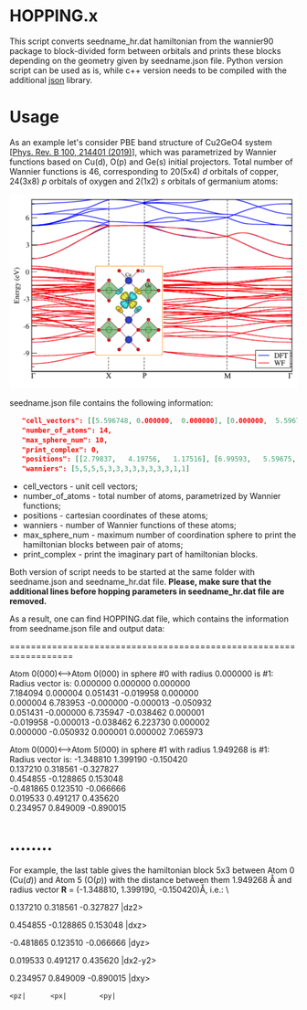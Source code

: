 # HOPPING.x

This script converts seedname_hr.dat hamiltonian from  the wannier90 package to block-divided form between orbitals and prints these blocks depending on the geometry given by seedname.json file. Python version script can be used as is, while c++ version needs to be compiled with the additional [json](https://github.com/nlohmann/json) library.

# Usage 

As an example let's consider PBE band structure of Cu2GeO4 system [[Phys. Rev. B 100, 214401 (2019)](https://journals.aps.org/prb/abstract/10.1103/PhysRevB.100.214401)], which was parametrized by Wannier functions based on Cu(d), O(p) and Ge(s) initial projectors. Total number of Wannier functions is 46, corresponding to 20(5x4) *d* orbitals of copper, 24(3x8) *p* orbitals of oxygen and 2(1x2) *s* orbitals of germanium atoms:

![alt text](https://github.com/danis-b/HOPPING/blob/main/example/bands.png)

seedname.json file contains the following information:

```json
   "cell_vectors": [[5.596748, 0.000000,  0.000000], [0.000000,  5.596748,  0.000000], [2.798374, 2.798374, 4.700648]],
   "number_of_atoms": 14,
   "max_sphere_num": 10,
   "print_complex": 0,
   "positions": [[2.79837,   4.19756,   1.17516], [6.99593,   5.59675,   3.52549], [2.79837,   1.39919,   1.17516], [4.19756,   5.59675,   3.52549], [5.59675,   6.94556,   3.37506], [1.44956,   5.59675,   1.02474], [5.59675,   4.24793,   3.37506], [4.14719,   5.59675,   1.02474], [2.79837,   4.24793,   3.67591], [1.44956,   2.79837,   1.32558], [2.79837,   6.94556,   3.67591], [4.14719,   2.79837,   1.32558], [0.00000,   0.00000,   0.00000], [5.59675,   2.79837,   2.35032]],
   "wanniers": [5,5,5,5,3,3,3,3,3,3,3,3,1,1]
```
* cell_vectors - unit cell vectors;
* number_of_atoms - total number of atoms, parametrized by Wannier functions;
* positions - cartesian coordinates of these atoms;
* wanniers - number of Wannier functions of these atoms;
* max_sphere_num - maximum number of coordination sphere to print the hamiltonian blocks between pair of atoms;
* print_complex - print the imaginary part of hamiltonian blocks. 

Both version of script needs to be started at the same folder with seedname.json and seedname_hr.dat file. **Please, make sure that the additional lines before hopping parameters in seedname_hr.dat file are removed.**

As a result, one can find HOPPING.dat file, which contains the information from seedname.json file and output data:

==================================================================

Atom 0(000)<-->Atom 0(000) in sphere #0 with radius 0.000000 is #1:  
Radius vector is: 0.000000 0.000000 0.000000 \
 7.184094   0.000004   0.051431  -0.019958   0.000000  
 0.000004   6.783953  -0.000000  -0.000013  -0.050932  
 0.051431  -0.000000   6.735947  -0.038462   0.000001  
-0.019958  -0.000013  -0.038462   6.223730   0.000002  
 0.000000  -0.050932   0.000001   0.000002   7.065973  

Atom 0(000)<-->Atom 5(000) in sphere #1 with radius 1.949268 is #1:  
Radius vector is: -1.348810 1.399190 -0.150420 \
 0.137210   0.318561  -0.327827  
 0.454855  -0.128865   0.153048  
-0.481865   0.123510  -0.066666  
 0.019533   0.491217   0.435620  
 0.234957   0.849009  -0.890015  

........
==================================================================

For example, the last table gives the hamiltonian block 5x3 between Atom 0 (Cu(*d*)) and Atom 5 (O(*p*)) with the distance between them 1.949268 Å and radius vector **R** = (-1.348810, 1.399190, -0.150420)Å, i.e.: \

 0.137210   0.318561  -0.327827 |dz2>  
 
 0.454855  -0.128865   0.153048 |dxz>
 
-0.481865   0.123510  -0.066666 |dyz>

 0.019533   0.491217   0.435620 |dx2-y2>
 
 0.234957   0.849009  -0.890015 |dxy>
 
    <pz|      <px|        <py|  





